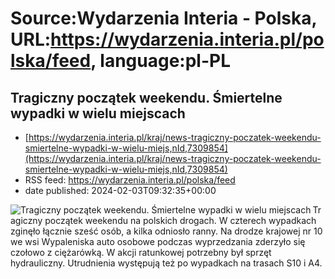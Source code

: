 # Source:Wydarzenia Interia - Polska, URL:https://wydarzenia.interia.pl/polska/feed, language:pl-PL

## Tragiczny początek weekendu. Śmiertelne wypadki w wielu miejscach
 - [https://wydarzenia.interia.pl/kraj/news-tragiczny-poczatek-weekendu-smiertelne-wypadki-w-wielu-miejs,nId,7309854](https://wydarzenia.interia.pl/kraj/news-tragiczny-poczatek-weekendu-smiertelne-wypadki-w-wielu-miejs,nId,7309854)
 - RSS feed: https://wydarzenia.interia.pl/polska/feed
 - date published: 2024-02-03T09:32:35+00:00

<p><a href="https://wydarzenia.interia.pl/kraj/news-tragiczny-poczatek-weekendu-smiertelne-wypadki-w-wielu-miejs,nId,7309854"><img align="left" alt="Tragiczny początek weekendu. Śmiertelne wypadki w wielu miejscach" src="https://i.iplsc.com/tragiczny-poczatek-weekendu-smiertelne-wypadki-w-wielu-miejs/000IIYZH869S7NPM-C321.jpg" /></a>Tragiczny początek weekendu na polskich drogach. W czterech wypadkach zginęło łącznie sześć osób, a kilka odniosło ranny. Na drodze krajowej nr 10 we wsi Wypaleniska auto osobowe podczas wyprzedzania zderzyło się czołowo z ciężarówką. W akcji ratunkowej potrzebny był sprzęt hydrauliczny. Utrudnienia występują też po wypadkach na trasach S10 i A4. </p><br clear="all" />

